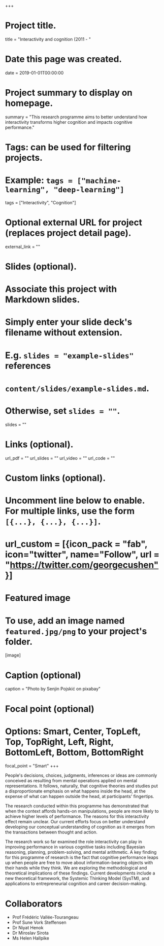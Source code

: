+++
# Project title.
title = "Interactivity and cognition (2011 - "

# Date this page was created.
date = 2019-01-01T00:00:00

# Project summary to display on homepage.
summary = "This research programme aims to better understand how interactivity transforms higher cognition and impacts cognitive performance."

# Tags: can be used for filtering projects.
# Example: `tags = ["machine-learning", "deep-learning"]`
tags = ["Interactivity", "Cognition"]

# Optional external URL for project (replaces project detail page).
external_link = ""

# Slides (optional).
#   Associate this project with Markdown slides.
#   Simply enter your slide deck's filename without extension.
#   E.g. `slides = "example-slides"` references 
#   `content/slides/example-slides.md`.
#   Otherwise, set `slides = ""`.
slides = ""

# Links (optional).
url_pdf = ""
url_slides = ""
url_video = ""
url_code = ""

# Custom links (optional).
# Uncomment line below to enable. For multiple links, use the form `[{...}, {...}, {...}]`.
# url_custom = [{icon_pack = "fab", icon="twitter", name="Follow", url = "https://twitter.com/georgecushen"}]

# Featured image
# To use, add an image named `featured.jpg/png` to your project's folder. 
[image]
  # Caption (optional)
  caption = "Photo by Senjin Pojskić on pixabay"
  
  # Focal point (optional)
  # Options: Smart, Center, TopLeft, Top, TopRight, Left, Right, BottomLeft, Bottom, BottomRight
  focal_point = "Smart"
+++

People's decisions, choices, judgments, inferences or ideas are commonly conceived as resulting from mental operations applied on mental representations. It follows, naturally, that cognitive theories and studies put a disproportionate emphasis on what happens inside the head, at the expense of what can happen outside the head, at participants' fingertips. 

The research conducted within this programme has demonstrated that when the context affords hands-on manipulations, people are more likely to achieve higher levels of performance. The reasons for this interactivity effect remain unclear. Our current efforts focus on better understand developing our conceptual understanding of cognition as it emerges from the transactions between thought and action.

The research work so far examined the role interactivity can play in improving performance in various cognitive tasks including Bayesian reasoning, planning, problem-solving, and mental arithmetic. A key finding for this programme of research is the fact that cognitive performance leaps up when people are free to move about information-bearing objects with their hands while they think. We are exploring the methodological and theoretical implications of these findings. Current developments include a new theoretical framework, the Systemic Thinking Model (SysTM), and applications to entrepreneurial cognition and career decision-making.

# Collaborators

- Prof Frédéric Vallée-Tourangeau
- Prof Sune Vork Steffensen
- Dr Niyat Henok
- Dr Miroslav Sirota
- Ms Helen Hallpike

